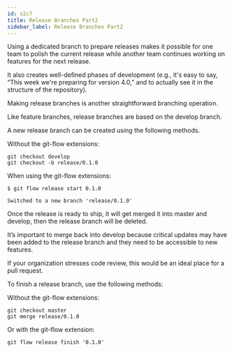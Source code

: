 ```yaml
---
id: s2c7
title: Release Branches Part2
sidebar_label: Release Branches Part2
---
```


Using a dedicated branch to prepare releases makes it possible for one team to polish the current release while another team continues working on features for the next release.

It also creates well-defined phases of development (e.g., it's easy to say, “This week we're preparing for version 4.0,” and to actually see it in the structure of the repository).




Making release branches is another straightforward branching operation.

Like feature branches, release branches are based on the develop branch.

A new release branch can be created using the following methods.

Without the git-flow extensions:

```
git checkout develop
git checkout -b release/0.1.0
```

When using the git-flow extensions:
```
$ git flow release start 0.1.0
```


`Switched to a new branch 'release/0.1.0'`

Once the release is ready to ship, it will get merged it into master and develop, then the release branch will be deleted.

It’s important to merge back into develop because critical updates may have been added to the release branch and they need to be accessible to new features.

If your organization stresses code review, this would be an ideal place for a pull request.



To finish a release branch, use the following methods:

Without the git-flow extensions:

```
git checkout master
git merge release/0.1.0
```

Or with the git-flow extension:
```
git flow release finish '0.1.0'
```
